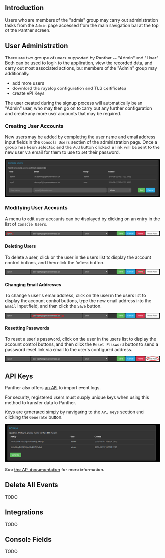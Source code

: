 ## Introduction

Users who are members of the "admin" group may carry out
administration tasks from the `Admin` page accessed from the main
navigation bar at the top of the Panther screen.


## User Administration

There are two groups of users supported by Panther -- "Admin" and
"User".  Both can be used to login to the application, view the
recorded data, and carry out most associated actions, but members of
the "Admin" group may additionally:
 + add more users
 + download the rsyslog configuration and TLS certificates
 + create API Keys

The user created during the signup process will automatically be an
"Admin" user, who may then go on to carry out any further
configuration and create any more user accounts that may be required.


### Creating User Accounts

New users may be added by completing the user name and email address
input fields in the `Console Users` section of the administration
page. Once a group has been selected and the `Add` button clicked, a
link will be sent to the new user via email for them to use to set
their password.

![](_media/console-users.png)


### Modifying User Accounts

A menu to edit user accounts can be displayed by clicking on an entry
in the list of `Console Users`.

![](_media/console-user-edit-modify.png)

#### Deleting Users

To delete a user, click on the user in the users list to display the
account control buttons, and then click the `Delete` button.

![](_media/console-user-edit-delete.png)

#### Changing Email Addresses

To change a user's email address, click on the user in the users list
to display the account control buttons, type the new email address
into the `Email` input field, and then click the `Save` button.

![](_media/console-user-edit-email.png)

#### Resetting Passwords

To reset a user's password, click on the user in the users list to
display the account control buttons, and then click the `Reset
Password` button to send a password reset link via email to the user's
configured address.

![](_media/console-user-edit-reset.png)

## API Keys

Panther also offers [an API](/api/) to import event logs.

For security, registered users must supply unique keys when using this
method to transfer data to Panther.

Keys are generated simply by navigating to the `API Keys` section and
clicking the `Generate` button.

![](_media/apigeneration.png "Generating an api key")

See [the API documentation](/api/) for more information.

## Delete All Events

TODO

## Integrations

TODO

## Console Fields

TODO
